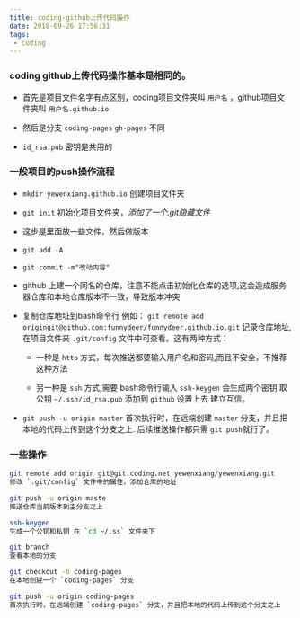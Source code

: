 ```yaml
---
title: coding-github上传代码操作
date: 2018-09-26 17:56:31
tags:
 - coding
---
```


### coding github上传代码操作基本是相同的。

- 首先是项目文件名字有点区别，coding项目文件夹叫 `用户名` ，github项目文件夹叫 `用户名.github.io`

- 然后是分支 `coding-pages`  `gh-pages` 不同
- `id_rsa.pub` 密钥是共用的

### 一般项目的push操作流程

- `mkdir yewenxiang.github.io` 创建项目文件夹

- `git init` 初始化项目文件夹，*添加了一个.git隐藏文件*

- 这步是里面放一些文件，然后做版本

- `git add -A`

- `git commit -m"改动内容"`

- github 上建一个同名的仓库，注意不能点击初始化仓库的选项,这会造成服务器仓库和本地仓库版本不一致，导致版本冲突

- 复制仓库地址到bash命令行 例如： `git remote add origingit@github.com:funnydeer/funnydeer.github.io.git` 记录仓库地址,在项目文件夹 `.git/config` 文件中可查看。这有两种方式：

    - 一种是 `http` 方式，每次推送都要输入用户名和密码,而且不安全，不推荐这种方法

    - 另一种是 `ssh` 方式,需要 bash命令行输入 `ssh-keygen` 会生成两个密钥 取公钥 `~/.ssh/id_rsa.pub` 添加到 `github` 设置上去 建立互信。

- `git push -u origin master` 首次执行时，在远端创建 `master` 分支，并且把本地的代码上传到这个分支之上. 后续推送操作都只需 `git push`就行了。

### 一些操作
```bash
git remote add origin git@git.coding.net:yewenxiang/yewenxiang.git
修改 `.git/config` 文件中的属性，添加仓库的地址
```



```bash
git push -u origin maste
推送仓库当前版本到主分支之上
```



```bash
ssh-keygen
生成一个公钥和私钥 在 `cd ~/.ss` 文件夹下
```


```bash
git branch
查看本地的分支
```


```bash
git checkout -b coding-pages
在本地创建一个 `coding-pages` 分支
```


```bash
git push -u origin coding-pages
首次执行时，在远端创建 `coding-pages` 分支，并且把本地的代码上传到这个分支之上
```

